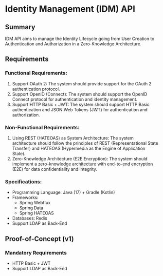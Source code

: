 # Identity Management (IDM) API

## Summary
IDM API aims to manage the Identity Lifecycle going from User Creation to Authentication and Authorization in a Zero-Knowledge Architecture.

## Requirements
### Functional Requirements:
1. Support OAuth 2: The system should provide support for the OAuth 2 authentication protocol.
2. Support OpenID (Connect): The system should support the OpenID Connect protocol for authentication and identity management.
3. Support HTTP Basic + JWT: The system should support HTTP Basic authentication and JSON Web Tokens (JWT) for authentication and authorization.

### Non-Functional Requirements:
1. Using REST (HATEOAS) as System Architecture: The system architecture should follow the principles of REST (Representational State Transfer) and HATEOAS (Hypermedia as the Engine of Application State).
2. Zero-Knowledge Architecture (E2E Encryption): The system should implement a zero-knowledge architecture with end-to-end encryption (E2E) for data confidentiality and integrity.

### Specifications:
- Programming Language: Java (17) + Gradle (Kotlin)
- Frameworks:
    - Spring Webflux
    - Spring Data
    - Spring HATEOAS
- Databases: Redis
- Support LDAP as Back-End

## Proof-of-Concept (v1)
### Mandatory Requirements
* HTTP Basic + JWT
* Support LDAP as Back-End

